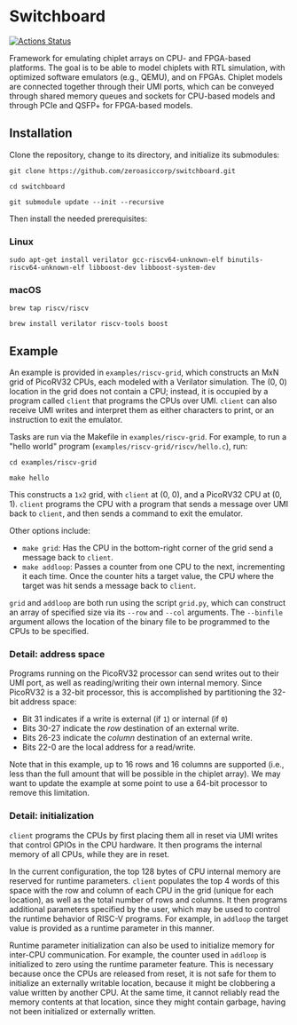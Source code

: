 # Switchboard

[![Actions Status](https://github.com/zeroasiccorp/switchboard/actions/workflows/regression.yml/badge.svg)](https://github.com/zeroasiccorp/switchboard/actions)

Framework for emulating chiplet arrays on CPU- and FPGA-based platforms.  The goal is to be able to model chiplets with RTL simulation, with optimized software emulators (e.g., QEMU), and on FPGAs.  Chiplet models are connected together through their UMI ports, which can be conveyed through shared memory queues and sockets for CPU-based models and through PCIe and QSFP+ for FPGA-based models.

## Installation

Clone the repository, change to its directory, and initialize its submodules:

```shell
git clone https://github.com/zeroasiccorp/switchboard.git
```

```shell
cd switchboard
```

```shell
git submodule update --init --recursive
```

Then install the needed prerequisites:

### Linux

```shell
sudo apt-get install verilator gcc-riscv64-unknown-elf binutils-riscv64-unknown-elf libboost-dev libboost-system-dev
```

### macOS

```shell
brew tap riscv/riscv
```

```shell
brew install verilator riscv-tools boost
```

## Example

An example is provided in `examples/riscv-grid`, which constructs an MxN grid of PicoRV32 CPUs, each modeled with a Verilator simulation.  The (0, 0) location in the grid does not contain a CPU; instead, it is occupied by a program called `client` that programs the CPUs over UMI.  `client` can also receive UMI writes and interpret them as either characters to print, or an instruction to exit the emulator.

Tasks are run via the Makefile in `examples/riscv-grid`.  For example, to run a "hello world" program (`examples/riscv-grid/riscv/hello.c`), run:

```shell
cd examples/riscv-grid
```

```shell
make hello
```

This constructs a `1x2` grid, with `client` at (0, 0), and a PicoRV32 CPU at (0, 1).  `client` programs the CPU with a program that sends a message over UMI back to `client`, and then sends a command to exit the emulator.

Other options include:
* `make grid`: Has the CPU in the bottom-right corner of the grid send a message back to `client`.
* `make addloop`: Passes a counter from one CPU to the next, incrementing it each time.  Once the counter hits a target value, the CPU where the target was hit sends a message back to `client`.

`grid` and `addloop` are both run using the script `grid.py`, which can construct an array of specified size via its `--row` and `--col` arguments.  The `--binfile` argument allows the location of the binary file to be programmed to the CPUs to be specified.

### Detail: address space

Programs running on the PicoRV32 processor can send writes out to their UMI port, as well as reading/writing their own internal memory.  Since PicoRV32 is a 32-bit processor, this is accomplished by partitioning the 32-bit address space:
* Bit 31 indicates if a write is external (if `1`) or internal (if `0`)
* Bits 30-27 indicate the *row* destination of an external write.
* Bits 26-23 indicate the *column* destination of an external write.
* Bits 22-0 are the local address for a read/write.

Note that in this example, up to 16 rows and 16 columns are supported (i.e., less than the full amount that will be possible in the chiplet array).  We may want to update the example at some point to use a 64-bit processor to remove this limitation.

### Detail: initialization

`client` programs the CPUs by first placing them all in reset via UMI writes that control GPIOs in the CPU hardware.  It then programs the internal memory of all CPUs, while they are in reset.

In the current configuration, the top 128 bytes of CPU internal memory are reserved for runtime parameters.  `client` populates the top 4 words of this space with the row and column of each CPU in the grid (unique for each location), as well as the total number of rows and columns.  It then programs additional parameters specified by the user, which may be used to control the runtime behavior of RISC-V programs.  For example, in `addloop` the target value is provided as a runtime parameter in this manner.

Runtime parameter initialization can also be used to initialize memory for inter-CPU communication.  For example, the counter used in `addloop` is initialized to zero using the runtime parameter feature.  This is necessary because once the CPUs are released from reset, it is not safe for them to initialize an externally writable location, because it might be clobbering a value written by another CPU.  At the same time, it cannot reliably read the memory contents at that location, since they might contain garbage, having not been initialized or externally written.
